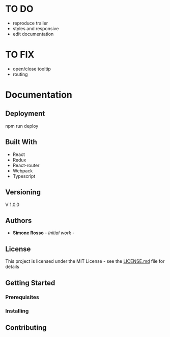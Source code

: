 # TO DO
* reproduce trailer
* styles and responsive
* edit documentation

# TO FIX
* open/close tooltip
* routing


# Documentation


## Deployment

npm run deploy

## Built With

* React
* Redux
* React-router
* Webpack
* Typescript

## Versioning

V 1.0.0

## Authors

* **Simone Rosso** - *Initial work* -


## License

This project is licensed under the MIT License - see the [LICENSE.md](LICENSE.md) file for details


## Getting Started


### Prerequisites


### Installing


## Contributing




